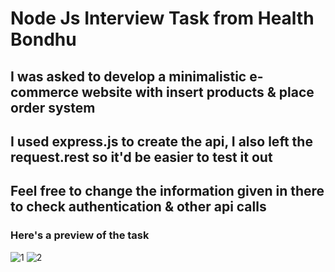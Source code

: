 # Node Js Interview Task from Health Bondhu
## I was asked to develop a minimalistic e-commerce website with insert products & place order system
## I used express.js to create the api, I also left the request.rest so it'd be easier to test it out
## Feel free to change the information given in there to check authentication & other api calls

### Here's a preview of the task
![1](https://user-images.githubusercontent.com/86738490/155102018-12b59063-6707-4896-8bb2-033163bcc528.png)
![2](https://user-images.githubusercontent.com/86738490/155102025-7a5da31f-e2af-45b5-b8e0-8e3ff585f21d.png)
